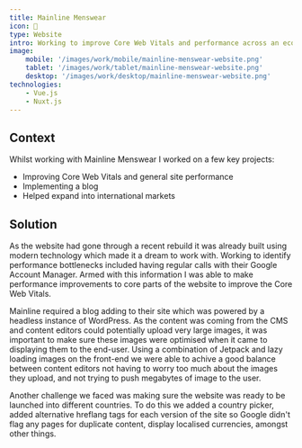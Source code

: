 ```yaml
---
title: Mainline Menswear
icon: 👕
type: Website
intro: Working to improve Core Web Vitals and performance across an ecommerce store.
image:
    mobile: '/images/work/mobile/mainline-menswear-website.png'
    tablet: '/images/work/tablet/mainline-menswear-website.png'
    desktop: '/images/work/desktop/mainline-menswear-website.png'
technologies:
    - Vue.js
    - Nuxt.js
---
```


## Context
Whilst working with Mainline Menswear I worked on a few key projects:
- Improving Core Web Vitals and general site performance
- Implementing a blog
- Helped expand into international markets

## Solution

As the website had gone through a recent rebuild it was already built using modern technology which made it a dream to work with. Working to identify performance bottlenecks included having regular calls with their Google Account Manager. Armed with this information I was able to make performance improvements to core parts of the website to improve the Core Web Vitals.

Mainline required a blog adding to their site which was powered by a headless instance of WordPress. As the content was coming from the CMS and content editors could potentially upload very large images, it was important to make sure these images were optimised when it came to displaying them to the end-user. Using a combination of Jetpack and lazy loading images on the front-end we were able to achive a good balance between content editors not having to worry too much about the images they upload, and not trying to push megabytes of image to the user.

Another challenge we faced was making sure the website was ready to be launched into different countries. To do this we added a country picker, added alternative hreflang tags for each version of the site so Google didn't flag any pages for duplicate content, display localised currencies, amongst other things.
